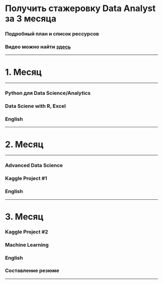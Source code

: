 # Получить стажеровку Data Analyst за 3 месяца 
### Подробный план и список рессурсов 
### Видео можно найти [здесь]()
---
# 1. Месяц
---
### Python для Data Science/Analytics
### Data Sciene with R, Excel
### English 
---
# 2. Месяц
---
### Advanced Data Science
### Kaggle Project #1
### English 
---
# 3. Месяц
### Kaggle Project #2
### Machine Learning 
### English 
### Составление резюме 
---

